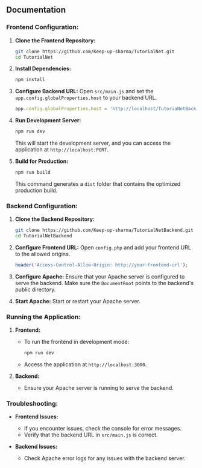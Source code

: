 
## Documentation

### Frontend Configuration:

1. **Clone the Frontend Repository:**
   ```bash
   git clone https://github.com/Keep-up-sharma/TutorialNet.git
   cd TutorialNet
   ```

2. **Install Dependencies:**
   ```bash
   npm install
   ```

3. **Configure Backend URL:**
   Open `src/main.js` and set the `app.config.globalProperties.host` to your backend URL.
   ```javascript
   app.config.globalProperties.host = 'http://localhost/TutoriaNetBackend/TutorialNetBackend';
   ```

4. **Run Development Server:**
   ```bash
   npm run dev
   ```

   This will start the development server, and you can access the application at `http://localhost:PORT`.

5. **Build for Production:**
   ```bash
   npm run build
   ```

   This command generates a `dist` folder that contains the optimized production build.

### Backend Configuration:

1. **Clone the Backend Repository:**
   ```bash
   git clone https://github.com/Keep-up-sharma/TutorialNetBackend.git
   cd TutorialNetBackend
   ```

2. **Configure Frontend URL:**
   Open `config.php` and add your frontend URL to the allowed origins.
   ```php
   header('Access-Control-Allow-Origin: http://your-frontend-url');
   ```

3. **Configure Apache:**
   Ensure that your Apache server is configured to serve the backend. Make sure the `DocumentRoot` points to the backend's public directory.

4. **Start Apache:**
   Start or restart your Apache server.

### Running the Application:

1. **Frontend:**
   - To run the frontend in development mode:
     ```bash
     npm run dev
     ```
   - Access the application at `http://localhost:3000`.

2. **Backend:**
   - Ensure your Apache server is running to serve the backend.

### Troubleshooting:

- **Frontend Issues:**
  - If you encounter issues, check the console for error messages.
  - Verify that the backend URL in `src/main.js` is correct.

- **Backend Issues:**
  - Check Apache error logs for any issues with the backend server.
